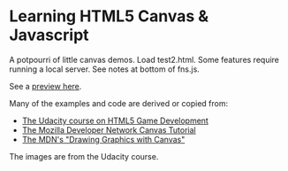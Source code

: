 Learning HTML5 Canvas & Javascript
==================================

A potpourri of little canvas demos.  Load test2.html.  Some features require running a local server.  See notes at bottom of fns.js.

See a [preview here](http://htmlpreview.github.com/?https://github.com/boes-matt/html5-demos/blob/master/test2.html).

Many of the examples and code are derived or copied from:
- [The Udacity course on HTML5 Game Development](https://www.udacity.com/course/cs255)
- [The Mozilla Developer Network Canvas Tutorial](https://developer.mozilla.org/en-US/docs/HTML/Canvas/Tutorial)
- [The MDN's "Drawing Graphics with Canvas"](https://developer.mozilla.org/en-US/docs/HTML/Canvas/Drawing_Graphics_with_Canvas)

The images are from the Udacity course.
